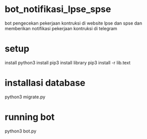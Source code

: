 # bot_notifikasi_lpse_spse
bot pengecekan pekerjaan kontruksi di website lpse dan spse dan memberikan notifikasi pekerjaan kontruksi di telegram  

# setup 
install python3 
install pip3 
install library 
pip3 install -r lib.text 

# installasi database 
python3 migrate.py

# running bot
python3 bot.py